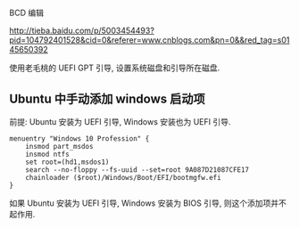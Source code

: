 # 
BCD 编辑 

http://tieba.baidu.com/p/5003454493?pid=104792401528&cid=0&referer=www.cnblogs.com&pn=0&&red_tag=s0145650392

使用老毛桃的 UEFI GPT 引导, 设置系统磁盘和引导所在磁盘.  


## Ubuntu 中手动添加 windows 启动项

前提: Ubuntu 安装为 UEFI 引导, Windows 安装也为 UEFI 引导.   

```
menuentry "Windows 10 Profession" {
    insmod part_msdos
    insmod ntfs
    set root=(hd1,msdos1)
    search --no-floppy --fs-uuid --set=root 9A087D21087CFE17
    chainloader ($root)/Windows/Boot/EFI/bootmgfw.efi
}
```

如果 Ubuntu 安装为 UEFI 引导, Windows 安装为 BIOS 引导, 则这个添加项并不起作用.  
